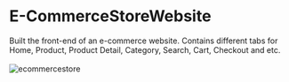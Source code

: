 # E-CommerceStoreWebsite
Built the front-end of an e-commerce website. Contains different tabs for Home, Product, Product Detail, Category, Search, Cart, Checkout and etc.
<br><br>
![ecommercestore](ecommerce.gif)
